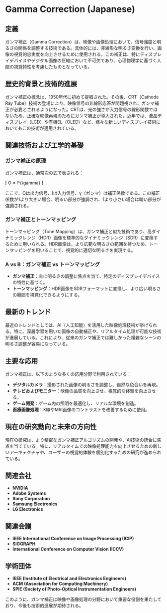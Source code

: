 # Gamma Correction (Japanese)

## 定義

ガンマ補正（Gamma Correction）は、映像や画像処理において、信号強度と明るさの関係を調整する技術である。具体的には、非線形な明るさ変換を行い、画像の視覚的忠実度を向上させるために使用される。この補正は、特にディスプレイデバイスやデジタル画像の圧縮において不可欠であり、心理物理学に基づく人間の視覚特性を考慮したものとなっている。

## 歴史的背景と技術的進展

ガンマ補正の概念は、1950年代に初めて提唱された。その後、CRT（Cathode Ray Tube）技術の登場により、映像信号の非線形応答が問題視され、ガンマ補正が必要とされるようになった。CRTは、光の強さが入力信号の線形関数ではないため、正確な映像再現のためにガンマ補正が導入された。近年では、液晶ディスプレイ（LCD）や有機EL（OLED）など、様々な新しいディスプレイ技術においてもこの技術が適用されている。

## 関連技術および工学的基礎

### ガンマ補正の原理

ガンマ補正は、通常次の式で表される：

\[ O = I^{\gamma} \]

ここで、Oは出力信号、Iは入力信号、γ（ガンマ）は補正係数である。この補正係数が1より大きい場合、明るい部分が強調され、1より小さい場合は暗い部分が強調される。

### ガンマ補正とトーンマッピング

トーンマッピング（Tone Mapping）は、ガンマ補正と似た技術であり、高ダイナミックレンジ（HDR）画像を標準的なダイナミックレンジ（SDR）に変換するために用いられる。HDR画像は、より広範な明るさの範囲を持つため、トーンマッピングを用いることで、視覚的に適切な明るさを実現する。

### A vs B：ガンマ補正 vs トーンマッピング

- **ガンマ補正**：主に明るさの調整に焦点を当て、特定のディスプレイデバイスの特性に基づく。
- **トーンマッピング**：HDR画像をSDRフォーマットに変換し、より広い明るさの範囲を視覚化できるようにする。

## 最新のトレンド

最近のトレンドとしては、AI（人工知能）を活用した映像処理技術が挙げられる。特に、深層学習を用いた画像の自動補正や、リアルタイム処理が可能な技術が進展している。これにより、従来のガンマ補正では難しかった複雑なシーンの明るさ調整が容易になっている。

## 主要な応用

ガンマ補正は、以下のような多くの応用分野で利用されている：

- **デジタルカメラ**：撮影された画像の明るさを調整し、自然な色合いを再現。
- **テレビおよびモニター**：映像の品質を向上させ、視覚的な体験を向上させる。
- **ゲーム開発**：ゲーム内の照明を最適化し、リアルな環境を創造。
- **医療画像処理**：X線やMRI画像のコントラストを改善するために使用。

## 現在の研究動向と未来の方向性

現在の研究は、より精密なガンマ補正アルゴリズムの開発や、AI技術の統合に焦点を当てている。特に、リアルタイムでの映像処理能力を向上させるための新しいアーキテクチャや、ユーザーの視覚的体験を個別化するための研究が進められている。

## 関連会社

- **NVIDIA**
- **Adobe Systems**
- **Sony Corporation**
- **Samsung Electronics**
- **LG Electronics**

## 関連会議

- **IEEE International Conference on Image Processing (ICIP)**
- **SIGGRAPH**
- **International Conference on Computer Vision (ICCV)**

## 学術団体

- **IEEE (Institute of Electrical and Electronics Engineers)**
- **ACM (Association for Computing Machinery)**
- **SPIE (Society of Photo-Optical Instrumentation Engineers)**

このように、ガンマ補正は映像や画像処理の分野において重要な役割を果たしており、今後も技術的進展が期待される。